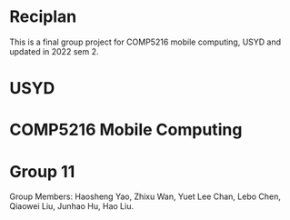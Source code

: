 # Reciplan
This is a final group project for COMP5216 mobile computing, USYD and updated in 2022 sem 2. 
# USYD
# COMP5216 Mobile Computing
# Group 11
Group Members:
  Haosheng Yao,
  Zhixu Wan,
  Yuet Lee Chan,
  Lebo Chen,
  Qiaowei Liu,
  Junhao Hu,
  Hao Liu.

